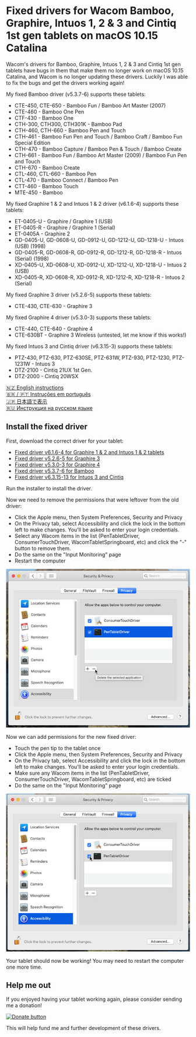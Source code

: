 # Fixed drivers for Wacom Bamboo, Graphire, Intuos 1, 2 & 3 and Cintiq 1st gen tablets on macOS 10.15 Catalina

Wacom's drivers for Bamboo, Graphire, Intuos 1, 2 & 3 and Cintiq 1st gen tablets have bugs in them that
make them no longer work on macOS 10.15 Catalina, and Wacom is no longer updating these drivers. 
Luckily I was able to fix the bugs and get the drivers working again!

My fixed Bamboo driver (v5.3.7-6) supports these tablets:

- CTE-450, CTE-650 - Bamboo Fun / Bamboo Art Master (2007)
- CTE-460 - Bamboo One Pen
- CTF-430 - Bamboo One
- CTH-300, CTH300, CTH301K - Bamboo Pad
- CTH-460, CTH-660 - Bamboo Pen and Touch
- CTH-461 - Bamboo Fun Pen and Touch / Bamboo Craft / Bamboo Fun Special Edition
- CTH-470 - Bamboo Capture / Bamboo Pen & Touch / Bamboo Create
- CTH-661 - Bamboo Fun / Bamboo Art Master (2009) / Bamboo Fun Pen and Touch
- CTH-670 - Bamboo Create
- CTL-460, CTL-660 - Bamboo Pen 
- CTL-470 - Bamboo Connect / Bamboo Pen
- CTT-460 - Bamboo Touch
- MTE-450 - Bamboo

My fixed Graphire 1 & 2 and Intuos 1 & 2 driver (v6.1.6-4) supports these tablets:

- ET-0405-U - Graphire / Graphire 1 (USB)
- ET-0405-R - Graphire / Graphire 1 (Serial)
- ET-0405A - Graphire 2
- GD-0405-U, GD-0608-U, GD-0912-U, GD-1212-U, GD-1218-U - Intuos (USB) (1998)
- GD-0405-R, GD-0608-R, GD-0912-R, GD-1212-R, GD-1218-R - Intuos (Serial) (1998)
- XD-0405-U, XD-0608-U, XD-0912-U, XD-1212-U, XD-1218-U - Intuos 2 (USB)
- XD-0405-R, XD-0608-R, XD-0912-R, XD-1212-R, XD-1218-R - Intuos 2 (Serial)

My fixed Graphire 3 driver (v5.2.6-5) supports these tablets:

- CTE-430, CTE-630 - Graphire 3

My fixed Graphire 4 driver (v5.3.0-3) supports these tablets:

- CTE-440, CTE-640 - Graphire 4
- CTE-630BT - Graphire 3 Wireless (untested, let me know if this works!)

My fixed Intuos 3 and Cintiq driver (v6.3.15-3) supports these tablets:

- PTZ-430, PTZ-630, PTZ-630SE, PTZ-631W, PTZ-930, PTZ-1230, PTZ-1231W - Intuos 3
- DTZ-2100 - Cintiq 21UX 1st Gen.
- DTZ-2000 - Cintiq 20WSX

[🇳🇿 English instructions](Readme.md)   
[🇧🇷 / 🇵🇹 Instruções em português](Readme.pt-BR.md)  
[🇯🇵 日本語で表示](Readme.ja-JP.md)   
[🇷🇺 Инструкция на русском языке](Readme.ru-RU.md)   

## Install the fixed driver

First, download the correct driver for your tablet:

- [Fixed driver v6.1.6-4 for Graphire 1 & 2 and Intuos 1 & 2 tablets](https://github.com/thenickdude/wacom-driver-fix/releases/download/patch-6/Install-Wacom-Tablet-6.1.6-4-patched.pkg)
- [Fixed driver v5.2.6-5 for Graphire 3](https://github.com/thenickdude/wacom-driver-fix/releases/download/patch-6/Install-Wacom-Tablet-5.2.6-5-patched.pkg)
- [Fixed driver v5.3.0-3 for Graphire 4](https://github.com/thenickdude/wacom-driver-fix/releases/download/patch-6/Install-Wacom-Tablet-5.3.0-3-patched.pkg)
- [Fixed driver v5.3.7-6 for Bamboo](https://github.com/thenickdude/wacom-driver-fix/releases/download/patch-6/Install-Wacom-Tablet-5.3.7-6-patched.pkg)
- [Fixed driver v6.3.15-13 for Intuos 3 and Cintiq](https://github.com/thenickdude/wacom-driver-fix/releases/download/patch-6/Install-Wacom-Tablet-6.3.15-3-patched.pkg)

Run the installer to install the driver.

Now we need to remove the permissions that were leftover from the old driver: 

- Click the Apple menu, then System Preferences, Security and Privacy
- On the Privacy tab, select Accessibility and click the lock in the bottom left to make changes. You'll be asked to enter your login credentials.
- Select any Wacom items in the list (PenTabletDriver, ConsumerTouchDriver, WacomTabletSpringboard, etc) and click the "-" button to remove them.
- Do the same on the "Input Monitoring" page 
- Restart the computer

![Remove old permissions](screenshots/en-AU/security-and-privacy-delete.jpg)

Now we can add permissions for the new fixed driver:

- Touch the pen tip to the tablet once
- Click the Apple menu, then System Preferences, Security and Privacy
- On the Privacy tab, select Accessibility and click the lock in the bottom left to make changes. You'll be asked to enter your login credentials.
- Make sure any Wacom items in the list (PenTabletDriver, ConsumerTouchDriver, WacomTabletSpringboard, etc) are ticked
- Do the same on the "Input Monitoring" page 

![Add new permissions](screenshots/en-AU/security-and-privacy-tick.jpg)

Your tablet should now be working! You may need to restart the computer one more time.

## Help me out

If you enjoyed having your tablet working again, please consider sending me a donation!

[![Donate button](https://www.paypalobjects.com/en_US/i/btn/btn_donateCC_LG.gif)](https://www.paypal.com/cgi-bin/webscr?cmd=_s-xclick&hosted_button_id=CDPRHRDZUDZW4&source=url) 

This will help fund me and further development of these drivers.